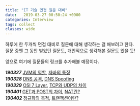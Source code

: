 ```yaml
---
title: "IT 기술 면접 질문 대비"
date:   2019-03-27 00:50:24 +0900
categories: Interview
tags: collect
classes: wide
---
```


하루에 한 두개씩 면접 대비로 질문에 대해 생각하는 걸 해보려고 한다.  
질문 중엔 그 동안 받았던 질문도, 개인적으로 생각해본 질문도 있을 듯!  
  
앞으로 여기에 질문들의 링크를 추가해볼 예정이다.  

**_190327_** 
[JVM의 역할](https://2ssue.github.io/interview/190327_PJI/), 
[자바의 특징](https://2ssue.github.io/interview/190327_PJI/)  
**_190328_** 
[DNS 공격](https://2ssue.github.io/interview/190328_PJI/), 
[DNS Spoofing](https://2ssue.github.io/interview/190328_PJI/)  
**_190329_** 
[OSI 7 Layer](https://2ssue.github.io/interview/190329_PJI/), 
[TCP와 UDP의 차이](https://2ssue.github.io/interview/190329_PJI/)  
**_190401_** 
[GET과 POST의 차이](https://2ssue.github.io/interview/190401_PJI/), 
[NAT란?](https://2ssue.github.io/interview/190401_PJI/)  
**_190402_** 
[정규화의 목적](https://2ssue.github.io/interview/190402_PJI/), 
[트랜잭션이란?](https://2ssue.github.io/interview/190402_PJI/)  
